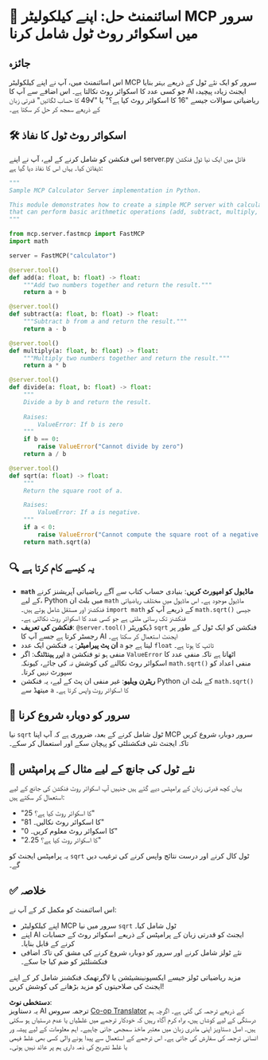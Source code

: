 <!--
CO_OP_TRANSLATOR_METADATA:
{
  "original_hash": "e9490aedc71f99bc774af57b207a7adb",
  "translation_date": "2025-07-13T21:45:08+00:00",
  "source_file": "03-GettingStarted/07-aitk/solution/README.md",
  "language_code": "ur"
}
-->
# 📘 اسائنمنٹ حل: اپنے کیلکولیٹر MCP سرور میں اسکوائر روٹ ٹول شامل کرنا

## جائزہ  
اس اسائنمنٹ میں، آپ نے اپنے کیلکولیٹر MCP سرور کو ایک نئے ٹول کے ذریعے بہتر بنایا جو کسی عدد کا اسکوائر روٹ نکالتا ہے۔ اس اضافے سے آپ کا AI ایجنٹ زیادہ پیچیدہ ریاضیاتی سوالات جیسے "16 کا اسکوائر روٹ کیا ہے؟" یا "√49 کا حساب لگائیں" قدرتی زبان کے ذریعے سمجھ کر حل کر سکتا ہے۔

## 🛠️ اسکوائر روٹ ٹول کا نفاذ  
اس فنکشن کو شامل کرنے کے لیے، آپ نے اپنے server.py فائل میں ایک نیا ٹول فنکشن ڈیفائن کیا۔ یہاں اس کا نفاذ دیا گیا ہے:

```python
"""
Sample MCP Calculator Server implementation in Python.

This module demonstrates how to create a simple MCP server with calculator tools
that can perform basic arithmetic operations (add, subtract, multiply, divide).
"""

from mcp.server.fastmcp import FastMCP
import math

server = FastMCP("calculator")

@server.tool()
def add(a: float, b: float) -> float:
    """Add two numbers together and return the result."""
    return a + b

@server.tool()
def subtract(a: float, b: float) -> float:
    """Subtract b from a and return the result."""
    return a - b

@server.tool()
def multiply(a: float, b: float) -> float:
    """Multiply two numbers together and return the result."""
    return a * b

@server.tool()
def divide(a: float, b: float) -> float:
    """
    Divide a by b and return the result.
    
    Raises:
        ValueError: If b is zero
    """
    if b == 0:
        raise ValueError("Cannot divide by zero")
    return a / b

@server.tool()
def sqrt(a: float) -> float:
    """
    Return the square root of a.

    Raises:
        ValueError: If a is negative.
    """
    if a < 0:
        raise ValueError("Cannot compute the square root of a negative number.")
    return math.sqrt(a)
```

## 🔍 یہ کیسے کام کرتا ہے  

- **`math` ماڈیول کو امپورٹ کریں**: بنیادی حساب کتاب سے آگے ریاضیاتی آپریشنز کرنے کے لیے، Python میں بلٹ ان `math` ماڈیول موجود ہے۔ اس ماڈیول میں مختلف ریاضیاتی فنکشنز اور مستقل شامل ہوتے ہیں۔ `import math` کے ذریعے آپ کو `math.sqrt()` جیسی فنکشنز تک رسائی ملتی ہے جو کسی عدد کا اسکوائر روٹ نکالتی ہے۔  
- **فنکشن کی تعریف**: `@server.tool()` ڈیکوریٹر `sqrt` فنکشن کو ایک ٹول کے طور پر رجسٹر کرتا ہے جسے آپ کا AI ایجنٹ استعمال کر سکتا ہے۔  
- **ان پٹ پیرامیٹر**: یہ فنکشن ایک عدد `a` لیتا ہے جو `float` ٹائپ کا ہوتا ہے۔  
- **ایرر ہینڈلنگ**: اگر `a` منفی ہو تو فنکشن `ValueError` اٹھاتا ہے تاکہ منفی عدد کا اسکوائر روٹ نکالنے کی کوشش نہ کی جائے، کیونکہ `math.sqrt()` منفی اعداد کو سپورٹ نہیں کرتا۔  
- **ریٹرن ویلیو**: غیر منفی ان پٹ کے لیے، یہ فنکشن Python کے بلٹ ان `math.sqrt()` میتھڈ سے `a` کا اسکوائر روٹ واپس کرتا ہے۔  

## 🔄 سرور کو دوبارہ شروع کرنا  
نیا `sqrt` ٹول شامل کرنے کے بعد، ضروری ہے کہ آپ اپنا MCP سرور دوبارہ شروع کریں تاکہ ایجنٹ نئی فنکشنلٹی کو پہچان سکے اور استعمال کر سکے۔

## 💬 نئے ٹول کی جانچ کے لیے مثال کے پرامپٹس  
یہاں کچھ قدرتی زبان کے پرامپٹس دیے گئے ہیں جنہیں آپ اسکوائر روٹ فنکشن کی جانچ کے لیے استعمال کر سکتے ہیں:

- "25 کا اسکوائر روٹ کیا ہے؟"  
- "81 کا اسکوائر روٹ نکالیں۔"  
- "0 کا اسکوائر روٹ معلوم کریں۔"  
- "2.25 کا اسکوائر روٹ کیا ہے؟"  

یہ پرامپٹس ایجنٹ کو `sqrt` ٹول کال کرنے اور درست نتائج واپس کرنے کی ترغیب دیں گے۔

## ✅ خلاصہ  
اس اسائنمنٹ کو مکمل کر کے آپ نے:

- اپنے کیلکولیٹر MCP سرور میں نیا `sqrt` ٹول شامل کیا۔  
- اپنے AI ایجنٹ کو قدرتی زبان کے پرامپٹس کے ذریعے اسکوائر روٹ کے حسابات کرنے کے قابل بنایا۔  
- نئے ٹولز شامل کرنے اور سرور کو دوبارہ شروع کرنے کی مشق کی تاکہ اضافی فنکشنلٹیز کو ضم کیا جا سکے۔  

مزید ریاضیاتی ٹولز جیسے ایکسپونینشیئشن یا لاگرتھمک فنکشنز شامل کر کے اپنے ایجنٹ کی صلاحیتوں کو مزید بڑھانے کی کوشش کریں!

**دستخطی نوٹ**:  
یہ دستاویز AI ترجمہ سروس [Co-op Translator](https://github.com/Azure/co-op-translator) کے ذریعے ترجمہ کی گئی ہے۔ اگرچہ ہم درستگی کے لیے کوشاں ہیں، براہ کرم آگاہ رہیں کہ خودکار ترجمے میں غلطیاں یا عدم درستیاں ہو سکتی ہیں۔ اصل دستاویز اپنی مادری زبان میں معتبر ماخذ سمجھی جانی چاہیے۔ اہم معلومات کے لیے پیشہ ور انسانی ترجمہ کی سفارش کی جاتی ہے۔ اس ترجمے کے استعمال سے پیدا ہونے والی کسی بھی غلط فہمی یا غلط تشریح کی ذمہ داری ہم پر عائد نہیں ہوتی۔